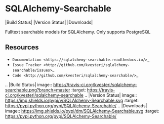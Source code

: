 SQLAlchemy-Searchable
=====================

|Build Status| |Version Status| |Downloads|

Fulltext searchable models for SQLAlchemy. Only supports PostgreSQL


Resources
---------

- `Documentation <https://sqlalchemy-searchable.readthedocs.io/>`_
- `Issue Tracker <http://github.com/kvesteri/sqlalchemy-searchable/issues>`_
- `Code <http://github.com/kvesteri/sqlalchemy-searchable/>`_


.. |Build Status| image:: https://travis-ci.org/kvesteri/sqlalchemy-searchable.png?branch=master
   :target: https://travis-ci.org/kvesteri/sqlalchemy-searchable
.. |Version Status| image:: https://img.shields.io/pypi/v/SQLAlchemy-Searchable.svg
   :target: https://pypi.python.org/pypi/SQLAlchemy-Searchable/
.. |Downloads| image:: https://img.shields.io/pypi/dm/SQLAlchemy-Searchable.svg
   :target: https://pypi.python.org/pypi/SQLAlchemy-Searchable/
